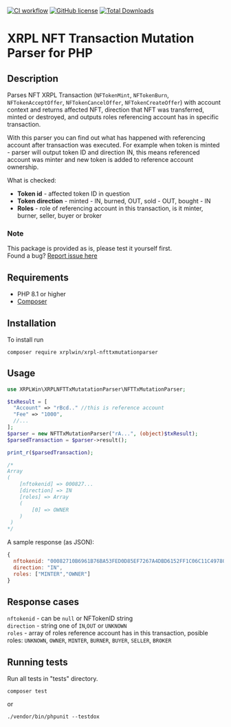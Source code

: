 [![CI workflow](https://github.com/XRPLWin/XRPL-NFTTxMutationParser/actions/workflows/main.yml/badge.svg)](https://github.com/XRPLWin/XRPL-NFTTxMutationParser/actions/workflows/main.yml)
[![GitHub license](https://img.shields.io/github/license/XRPLWin/XRPL-NFTTxMutationParser)](https://github.com/XRPLWin/XRPL-NFTTxMutationParser/blob/main/LICENSE)
[![Total Downloads](https://img.shields.io/packagist/dt/xrplwin/xrpl-nfttxmutationparser.svg?style=flat)](https://packagist.org/packages/xrplwin/xrpl-nfttxmutationparser)

# XRPL NFT Transaction Mutation Parser for PHP

## Description

Parses NFT XRPL Transaction (`NFTokenMint`, `NFTokenBurn`, `NFTokenAcceptOffer`, `NFTokenCancelOffer`, `NFTokenCreateOffer`) with account context and returns affected NFT, direction that NFT was transferred, minted or destroyed, and outputs roles referencing account has in specific transaction.

With this parser you can find out what has happened with referencing account after transaction was executed. For example when token is minted - parser will output token ID and direction IN, this means referenced account was minter and new token is added to reference account ownership.

What is checked:

- **Token id** - affected token ID in question
- **Token direction** - minted - IN, burned, OUT, sold - OUT, bought - IN
- **Roles** - role of referencing account in this transaction, is it minter, burner, seller, buyer or broker

### Note

This package is provided as is, please test it yourself first.  
Found a bug? [Report issue here](https://github.com/XRPLWin/XRPL-NFTTxMutationParser/issues/new)

## Requirements
- PHP 8.1 or higher
- [Composer](https://getcomposer.org/)

## Installation
To install run

```
composer require xrplwin/xrpl-nfttxmutationparser
```

## Usage
```PHP
use XRPLWin\XRPLNFTTxMutatationParser\NFTTxMutationParser;

$txResult = [
  "Account" => "rBcd.." //this is reference account
  "Fee" => "1000",
  //...
];
$parser = new NFTTxMutationParser("rA...", (object)$txResult);
$parsedTransaction = $parser->result();

print_r($parsedTransaction);

/*
Array
(
    [nftokenid] => 000827...
    [direction] => IN
    [roles] => Array
    (
        [0] => OWNER
    )
 )
*/
```

A sample response (as JSON):

```javascript
{
  nftokenid: "00082710B6961B76BA53FED0D85EF7267A4DBD6152FF1C06C11C4978000001DE",
  direction: "IN",
  roles: ["MINTER","OWNER"]
}
```

## Response cases

`nftokenid` - can be `null` or NFTokenID string  
`direction` - string one of `IN`,`OUT` or `UNKNOWN`  
`roles` - array of roles reference account has in this transaction, posible roles: `UNKNOWN`, `OWNER`, `MINTER`, `BURNER`, `BUYER`, `SELLER`, `BROKER`

## Running tests
Run all tests in "tests" directory.
```
composer test
```
or
```
./vendor/bin/phpunit --testdox
```
